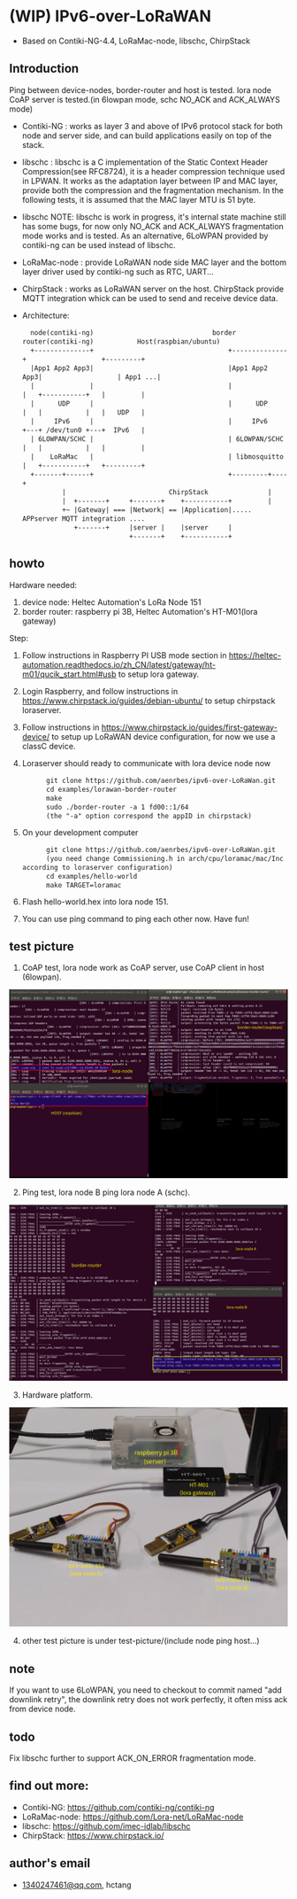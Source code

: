 

# (WIP) IPv6-over-LoRaWAN
* Based on Contiki-NG-4.4, LoRaMac-node, libschc, ChirpStack

## Introduction
Ping between device-nodes, border-router and host is tested. lora node CoAP server is tested.(in
 6lowpan mode, schc NO_ACK and ACK_ALWAYS mode)

* Contiki-NG : works as layer 3 and above of IPv6 protocol stack for both node and server side,
and can build applications easily on top of the stack.
* libschc : libschc is a C implementation of the Static Context Header Compression(see RFC8724), it is a header
compression technique used in LPWAN. It works as the adaptation layer between IP and MAC layer,
provide both the compression and the fragmentation mechanism. In the following tests, it is assumed that the
MAC layer MTU is 51 byte.
* libschc NOTE: libschc is work in progress, it's internal state machine still has
some bugs, for now only NO_ACK and ACK_ALWAYS fragmentation mode works and is tested. As an alternative,
6LoWPAN provided by contiki-ng can be used instead of libschc.
* LoRaMac-node : provide LoRaWAN node side MAC layer and the bottom layer driver used by contiki-ng such
as RTC, UART...
* ChirpStack : works as LoRaWAN server on the host. ChirpStack provide MQTT integration whick can
be used to send and receive device data.

* Architecture:

        node(contiki-ng)                              border router(contiki-ng)           Host(raspbian/ubuntu)
        +--------------+                                  +--------------+                   +---------+
        |App1 App2 App3|                                  |App1 App2 App3|                   | App1 ...|
        |              |                                  |              |   +-----------+   |         |
        |      UDP     |                                  |      UDP     |   |           |   |   UDP   |
        |     IPv6     |                                  |     IPv6     +---+ /dev/tun0 +---+  IPv6   |
        | 6LOWPAN/SCHC |                                  | 6LOWPAN/SCHC |   |           |   |         |
        |    LoRaMac   |                                  | libmosquitto |   +-----------+   +---------+
        +-------+------+                                  +---------+----+ 
                |                          ChirpStack               |
                |  +-------+     +-------+    +-----------+         |
                +~ |Gateway| === |Network| == |Application|..... APPserver MQTT integration ....
                   +-------+     |server |    |server     |
                                 +-------+    +-----------+

## howto

Hardware needed: 
1. device node: Heltec Automation's LoRa Node 151
2. border router: raspberry pi 3B, Heltec Automation's HT-M01(lora gateway)

Step:
1. Follow instructions in Raspberry PI USB mode section in
https://heltec-automation.readthedocs.io/zh_CN/latest/gateway/ht-m01/qucik_start.html#usb
to setup lora gateway.
2. Login Raspberry, and follow instructions in https://www.chirpstack.io/guides/debian-ubuntu/
to setup chirpstack loraserver.
3. Follow instructions in https://www.chirpstack.io/guides/first-gateway-device/
to setup up LoRaWAN device configuration, for now we use a classC device.
4. Loraserver should ready to communicate with lora device node now

             git clone https://github.com/aenrbes/ipv6-over-LoRaWan.git
             cd examples/lorawan-border-router
             make
             sudo ./border-router -a 1 fd00::1/64
             (the "-a" option correspond the appID in chirpstack)

5. On your development computer

             git clone https://github.com/aenrbes/ipv6-over-LoRaWan.git
             (you need change Commissioning.h in arch/cpu/loramac/mac/Inc according to loraserver configuration)
             cd examples/hello-world
             make TARGET=loramac

6. Flash hello-world.hex into lora node 151.
7. You can use ping command to ping each other now. Have fun!

## test picture
1. CoAP test, lora node work as CoAP server, use CoAP client in host (6lowpan).

![](./test-picture/coap-hello-world(6lowpan).png "coap hello world")

2. Ping test, lora node B ping lora node A (schc).

![](./test-picture/node-long-ping-node(schc).png "node ping node")

3. Hardware platform.

![](./test-picture/hardware-platform.png "hardware platform")

4. other test picture is under test-picture/(include node ping host...)

## note
If you want to use 6LoWPAN, you need to checkout to commit named "add downlink retry",
the downlink retry does not work perfectly, it often miss ack from device node.

## todo
Fix libschc further to support ACK_ON_ERROR fragmentation mode.

## find out more:

* Contiki-NG: https://github.com/contiki-ng/contiki-ng
* LoRaMac-node: https://github.com/Lora-net/LoRaMac-node
* libschc: https://github.com/imec-idlab/libschc
* ChirpStack: https://www.chirpstack.io/

## author's email 
* 1340247461@qq.com, hctang
